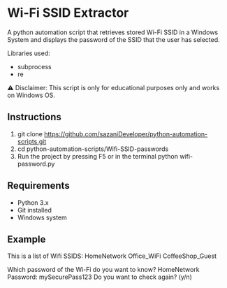 # Wi-Fi SSID Extractor 
A python automation script that retrieves stored Wi-Fi SSID in a Windows System and displays the password of the SSID that the user has selected. 

Libraries used: 
- subprocess
- re


⚠ Disclaimer: This script is only for educational purposes only and works on Windows OS. 


## Instructions 
1. git clone https://github.com/sazaniDeveloper/python-automation-scripts.git 
2. cd python-automation-scripts/Wifi-SSID-passwords 
3. Run the project by pressing F5 or in the terminal python wifi-password.py 
## Requirements 
- Python 3.x 
- Git installed 
- Windows system 
## Example 
This is a list of Wifi SSIDS: 
HomeNetwork 
Office_WiFi 
CoffeeShop_Guest 

Which password of the Wi-Fi do you want to know? 
HomeNetwork 
Password: mySecurePass123 
Do you want to check again? (y/n)
